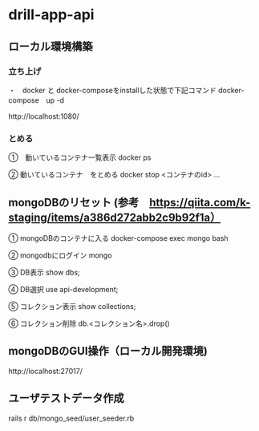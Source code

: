 # drill-app-api

## ローカル環境構築

### 立ち上げ
・　docker と docker-composeをinstallした状態で下記コマンド
docker-compose　up -d

http://localhost:1080/

### とめる

①　動いているコンテナ一覧表示
docker ps

② 動いているコンテナ　をとめる
docker stop <コンテナのid> ...


## mongoDBのリセット (参考　https://qiita.com/k-staging/items/a386d272abb2c9b92f1a）

① mongoDBのコンテナに入る
docker-compose exec mongo bash

② mongodbにログイン
mongo

③ DB表示 
show dbs;

④ DB選択
use api-development;

⑤ コレクション表示
show collections;

⑥ コレクション削除
db.<コレクション名>.drop()

## mongoDBのGUI操作（ローカル開発環境)
http://localhost:27017/

## ユーザテストデータ作成
rails r db/mongo_seed/user_seeder.rb

